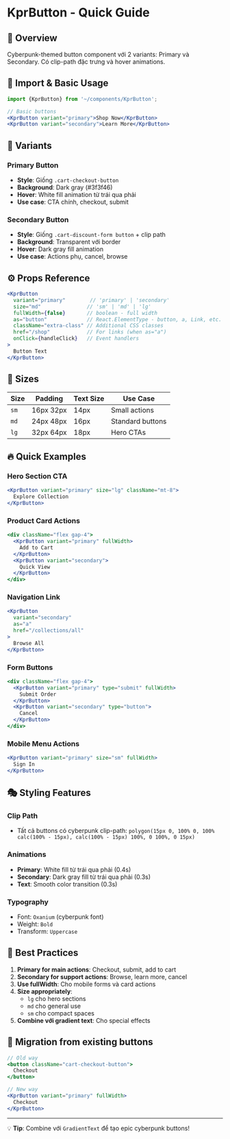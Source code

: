 # KprButton - Quick Guide

## 🎯 Overview
Cyberpunk-themed button component với 2 variants: Primary và Secondary. Có clip-path đặc trưng và hover animations.

## 🚀 Import & Basic Usage
```jsx
import {KprButton} from '~/components/KprButton';

// Basic buttons
<KprButton variant="primary">Shop Now</KprButton>
<KprButton variant="secondary">Learn More</KprButton>
```

## 🎨 Variants

### Primary Button
- **Style**: Giống `.cart-checkout-button`
- **Background**: Dark gray (#3f3f46)
- **Hover**: White fill animation từ trái qua phải
- **Use case**: CTA chính, checkout, submit

### Secondary Button  
- **Style**: Giống `.cart-discount-form button` + clip path
- **Background**: Transparent với border
- **Hover**: Dark gray fill animation
- **Use case**: Actions phụ, cancel, browse

## ⚙️ Props Reference

```jsx
<KprButton 
  variant="primary"        // 'primary' | 'secondary'
  size="md"               // 'sm' | 'md' | 'lg'
  fullWidth={false}       // boolean - full width
  as="button"             // React.ElementType - button, a, Link, etc.
  className="extra-class" // Additional CSS classes
  href="/shop"            // For links (when as="a")
  onClick={handleClick}   // Event handlers
>
  Button Text
</KprButton>
```

## 📏 Sizes

| Size | Padding | Text Size | Use Case |
|------|---------|-----------|----------|
| `sm` | 16px 32px | 14px | Small actions |
| `md` | 24px 48px | 16px | Standard buttons |
| `lg` | 32px 64px | 18px | Hero CTAs |

## 🔥 Quick Examples

### Hero Section CTA
```jsx
<KprButton variant="primary" size="lg" className="mt-8">
  Explore Collection
</KprButton>
```

### Product Card Actions
```jsx
<div className="flex gap-4">
  <KprButton variant="primary" fullWidth>
    Add to Cart
  </KprButton>
  <KprButton variant="secondary">
    Quick View
  </KprButton>
</div>
```

### Navigation Link
```jsx
<KprButton 
  variant="secondary" 
  as="a" 
  href="/collections/all"
>
  Browse All
</KprButton>
```

### Form Buttons
```jsx
<div className="flex gap-4">
  <KprButton variant="primary" type="submit" fullWidth>
    Submit Order
  </KprButton>
  <KprButton variant="secondary" type="button">
    Cancel
  </KprButton>
</div>
```

### Mobile Menu Actions
```jsx
<KprButton variant="primary" size="sm" fullWidth>
  Sign In
</KprButton>
```

## 🎭 Styling Features

### Clip Path
- Tất cả buttons có cyberpunk clip-path: `polygon(15px 0, 100% 0, 100% calc(100% - 15px), calc(100% - 15px) 100%, 0 100%, 0 15px)`

### Animations
- **Primary**: White fill từ trái qua phải (0.4s)
- **Secondary**: Dark gray fill từ trái qua phải (0.3s)
- **Text**: Smooth color transition (0.3s)

### Typography
- Font: `Oxanium` (cyberpunk font)
- Weight: `Bold`
- Transform: `Uppercase`

## 🎯 Best Practices

1. **Primary for main actions**: Checkout, submit, add to cart
2. **Secondary for support actions**: Browse, learn more, cancel
3. **Use fullWidth**: Cho mobile forms và card actions
4. **Size appropriately**: 
   - `lg` cho hero sections
   - `md` cho general use
   - `sm` cho compact spaces
5. **Combine với gradient text**: Cho special effects

## 🚨 Migration from existing buttons

```jsx
// Old way
<button className="cart-checkout-button">
  Checkout
</button>

// New way  
<KprButton variant="primary" fullWidth>
  Checkout
</KprButton>
```

---

💡 **Tip**: Combine với `GradientText` để tạo epic cyberpunk buttons! 